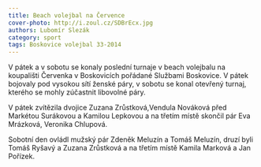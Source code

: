 ```yaml
---
title: Beach volejbal na Července
cover-photo: http://i.zoul.cz/SDBrEcx.jpg
authors: Lubomír Slezák
category: sport
tags: Boskovice volejbal 33-2014 
---
```


V pátek a v sobotu se konaly poslední turnaje v beach volejbalu na koupališti Červenka v Boskovicích pořádané Službami Boskovice. V pátek bojovaly pod vysokou sítí ženské páry, v sobotu se konal otevřený turnaj, kterého se mohly zúčastnit libovolné páry.

V pátek zvítězila dvojice Zuzana Zrůstková,Vendula Nováková před Markétou Surákovou a Kamilou Lepkovou a na třetím místě skončil pár Eva Mrázková, Veronika Chlupová.

Sobotní den ovládl mužský pár Zdeněk Meluzín a Tomáš Meluzín, druzí byli Tomáš Ryšavý a Zuzana Zrůstková a na třetím místě Kamila Marková a Jan Pořízek.
